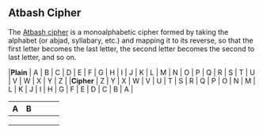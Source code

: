 ## **Atbash Cipher**
The [Atbash cipher](https://en.wikipedia.org/wiki/Atbash) is a monoalphabetic cipher formed by taking the alphabet (or abjad, syllabary, etc.) and mapping it to its reverse, so that the first letter becomes the last letter, the second letter becomes the second to last letter, and so on.

|**Plain**  |	A |	B |	C |	D |	E |	F |	G |	H |	I |	J |	K |	L |	M |	N |	O |	P |	Q |	R |	S |	T |	U |	V |	W |	X | Y |	Z |
|**Cipher** |	Z |	Y |	X |	W |	V |	U |	T |	S |	R |	Q |	P |	O |	N |	M |	L |	K |	J |	I |	H |	G |	F |	E |	D |	C |	B |	A |

| A  | B  |   |   |   |
|---|---|---|---|---|
|   |   |   |   |   |
|   |   |   |   |   |
|   |   |   |   |   |
